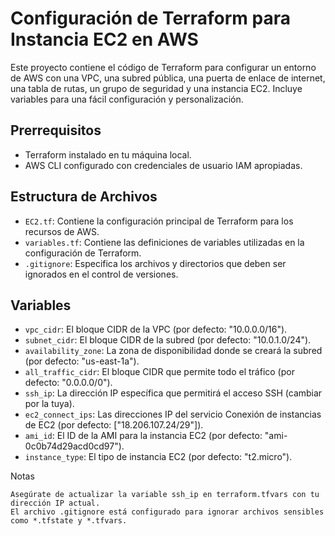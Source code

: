 # Configuración de Terraform para Instancia EC2 en AWS

Este proyecto contiene el código de Terraform para configurar un entorno de AWS con una VPC, una subred pública, una puerta de enlace de internet, una tabla de rutas, un grupo de seguridad y una instancia EC2. Incluye variables para una fácil configuración y personalización.

## Prerrequisitos

- Terraform instalado en tu máquina local.
- AWS CLI configurado con credenciales de usuario IAM apropiadas.

## Estructura de Archivos

- `EC2.tf`: Contiene la configuración principal de Terraform para los recursos de AWS.
- `variables.tf`: Contiene las definiciones de variables utilizadas en la configuración de Terraform.
- `.gitignore`: Especifica los archivos y directorios que deben ser ignorados en el control de versiones.

## Variables

- `vpc_cidr`: El bloque CIDR de la VPC (por defecto: "10.0.0.0/16").
- `subnet_cidr`: El bloque CIDR de la subred (por defecto: "10.0.1.0/24").
- `availability_zone`: La zona de disponibilidad donde se creará la subred (por defecto: "us-east-1a").
- `all_traffic_cidr`: El bloque CIDR que permite todo el tráfico (por defecto: "0.0.0.0/0").
- `ssh_ip`: La dirección IP específica que permitirá el acceso SSH (cambiar por la tuya).
- `ec2_connect_ips`: Las direcciones IP del servicio Conexión de instancias de EC2 (por defecto: ["18.206.107.24/29"]).
- `ami_id`: El ID de la AMI para la instancia EC2 (por defecto: "ami-0c0b74d29acd0cd97").
- `instance_type`: El tipo de instancia EC2 (por defecto: "t2.micro").

Notas

    Asegúrate de actualizar la variable ssh_ip en terraform.tfvars con tu dirección IP actual.
    El archivo .gitignore está configurado para ignorar archivos sensibles como *.tfstate y *.tfvars.
